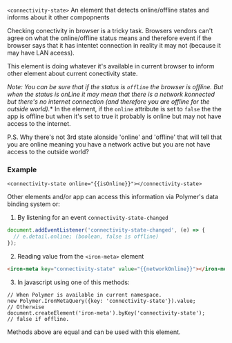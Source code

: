 
`<connectivity-state>` An element that detects online/offline states and informs about it other compopnents

Checking conectivity in browser is a tricky task. Browsers vendors can't agree
on what the online/offline status means and therefore event if the browser
says that it has intentet connection in reality it may not (because it may
have LAN aceess).

This element is doing whatever it's available in current browser to
inform other element about current conectivity state.

*Note: You can be sure that if the status is `offline` the browser is offline.
But when the status is onLine it may mean that there is a network konnected
but there's no internet connection (and therefore you are offline for the
outside world).**
In the element, if the `online` attribute is set to `false` the the app
is offline but when it's set to true it probably is online but may not have
access to the internet.

P.S.
Why there's not 3rd state alonside 'online' and 'offline' that will tell that
you are online meaning you have a network active but you are not have access to
the outside world?


### Example
```
<connectivity-state online="{{isOnline}}"></connectivity-state>
```
Other elements and/or app can access this information via Polymer's data binding system or:

1) By listening for an event `connectivity-state-changed`
```javascript
document.addEventListener('connectivity-state-changed', (e) => {
  // e.detail.online; (boolean, false is offline)
});
```
2) Reading value from the `<iron-meta>` element
```html
<iron-meta key="connectivity-state" value="{{networkOnline}}"></iron-meta>
```
3) In javascript using one of this methods:
```javascipt
// When Polymer is available in current namespace.
new Polymer.IronMetaQuery({key: 'connectivity-state'}).value;
// Otherwise
document.createElement('iron-meta').byKey('connectivity-state');
// false if offline.
```
Methods above are equal and can be used with this element.

